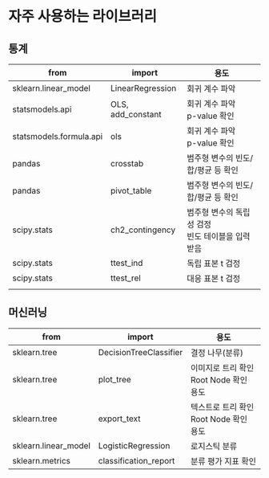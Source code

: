 # 자주 사용하는 라이브러리

## 통계

| from                    | import            | 용도                                                   |
| ----------------------- | ----------------- | ------------------------------------------------------ |
| sklearn.linear_model    | LinearRegression  | 회귀 계수 파악                                         |
| statsmodels.api         | OLS, add_constant | 회귀 계수 파악<br />p-value 확인                       |
| statsmodels.formula.api | ols               | 회귀 계수 파악<br />p-value 확인                       |
| pandas                  | crosstab          | 범주형 변수의 빈도/합/평균 등 확인                     |
| pandas                  | pivot_table       | 범주형 변수의 빈도/합/평균 등 확인                     |
| scipy.stats             | ch2_contingency   | 범주형 변수의 독립성 검정<br />빈도 테이블을 입력 받음 |
| scipy.stats             | ttest_ind         | 독립 표본 t 검정                                       |
| scipy.stats             | ttest_rel         | 대응 표본 t 검정                                       |
|                         |                   |                                                        |



## 머신러닝

| from                 | import                 | 용도                                        |
| -------------------- | ---------------------- | ------------------------------------------- |
| sklearn.tree         | DecisionTreeClassifier | 결정 나무(분류)                             |
| sklearn.tree         | plot_tree              | 이미지로 트리 확인<br />Root Node 확인 용도 |
| sklearn.tree         | export_text            | 텍스트로 트리 확인<br />Root Node 확인 용도 |
| sklearn.linear_model | LogisticRegression     | 로지스틱 분류                               |
| sklearn.metrics      | classification_report  | 분류 평가 지표 확인                         |

